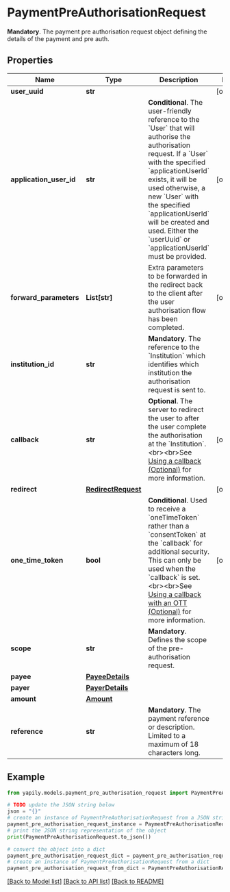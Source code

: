 # PaymentPreAuthorisationRequest

__Mandatory__. The payment pre authorisation request object defining the details of the payment and pre auth.

## Properties

Name | Type | Description | Notes
------------ | ------------- | ------------- | -------------
**user_uuid** | **str** |  | [optional] 
**application_user_id** | **str** | __Conditional__. The user-friendly reference to the &#x60;User&#x60; that will authorise the authorisation request. If a &#x60;User&#x60; with the specified &#x60;applicationUserId&#x60; exists, it will be used otherwise, a new &#x60;User&#x60; with the specified &#x60;applicationUserId&#x60; will be created and used. Either the &#x60;userUuid&#x60; or &#x60;applicationUserId&#x60; must be provided. | [optional] 
**forward_parameters** | **List[str]** | Extra parameters to be forwarded in the redirect back to the client after the user authorisation flow has been completed. | [optional] 
**institution_id** | **str** | __Mandatory__. The reference to the &#x60;Institution&#x60; which identifies which institution the authorisation request is sent to. | 
**callback** | **str** | __Optional__. The server to redirect the user to after the user complete the authorisation at the &#x60;Institution&#x60;. &lt;br&gt;&lt;br&gt;See [Using a callback (Optional)](https://docs.yapily.com/pages/knowledge/yapily-concepts/callback_url/#using-a-callback-optional) for more information. | [optional] 
**redirect** | [**RedirectRequest**](RedirectRequest.md) |  | [optional] 
**one_time_token** | **bool** | __Conditional__. Used to receive a &#x60;oneTimeToken&#x60; rather than a &#x60;consentToken&#x60; at the &#x60;callback&#x60; for additional security. This can only be used when the &#x60;callback&#x60; is set. &lt;br&gt;&lt;br&gt;See [Using a callback with an OTT (Optional)](https://docs.yapily.com/pages/knowledge/yapily-concepts/callback_url/#using-a-callback-with-an-ott-optional) for more information. | [optional] 
**scope** | **str** | __Mandatory__. Defines the scope of the pre-authorisation request. | 
**payee** | [**PayeeDetails**](PayeeDetails.md) |  | 
**payer** | [**PayerDetails**](PayerDetails.md) |  | 
**amount** | [**Amount**](Amount.md) |  | 
**reference** | **str** | __Mandatory__. The payment reference or description. Limited to a maximum of 18 characters long. | 

## Example

```python
from yapily.models.payment_pre_authorisation_request import PaymentPreAuthorisationRequest

# TODO update the JSON string below
json = "{}"
# create an instance of PaymentPreAuthorisationRequest from a JSON string
payment_pre_authorisation_request_instance = PaymentPreAuthorisationRequest.from_json(json)
# print the JSON string representation of the object
print(PaymentPreAuthorisationRequest.to_json())

# convert the object into a dict
payment_pre_authorisation_request_dict = payment_pre_authorisation_request_instance.to_dict()
# create an instance of PaymentPreAuthorisationRequest from a dict
payment_pre_authorisation_request_from_dict = PaymentPreAuthorisationRequest.from_dict(payment_pre_authorisation_request_dict)
```
[[Back to Model list]](../README.md#documentation-for-models) [[Back to API list]](../README.md#documentation-for-api-endpoints) [[Back to README]](../README.md)


